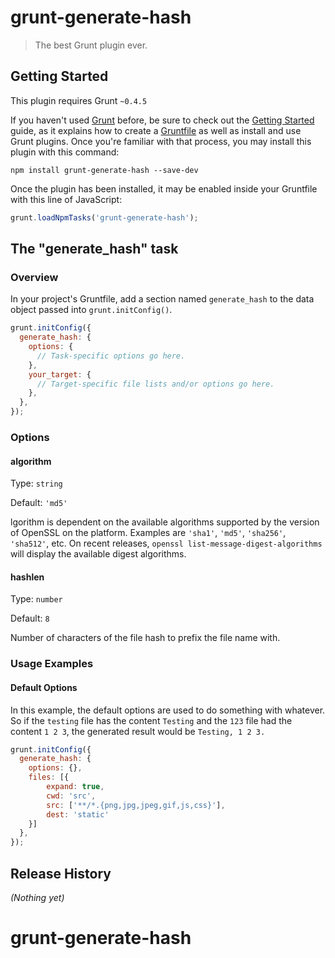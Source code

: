 # grunt-generate-hash

> The best Grunt plugin ever.

## Getting Started
This plugin requires Grunt `~0.4.5`

If you haven't used [Grunt](http://gruntjs.com/) before, be sure to check out the [Getting Started](http://gruntjs.com/getting-started) guide, as it explains how to create a [Gruntfile](http://gruntjs.com/sample-gruntfile) as well as install and use Grunt plugins. Once you're familiar with that process, you may install this plugin with this command:

```shell
npm install grunt-generate-hash --save-dev
```

Once the plugin has been installed, it may be enabled inside your Gruntfile with this line of JavaScript:

```js
grunt.loadNpmTasks('grunt-generate-hash');
```

## The "generate_hash" task

### Overview
In your project's Gruntfile, add a section named `generate_hash` to the data object passed into `grunt.initConfig()`.

```js
grunt.initConfig({
  generate_hash: {
    options: {
      // Task-specific options go here.
    },
    your_target: {
      // Target-specific file lists and/or options go here.
    },
  },
});
```
### Options

#### algorithm

Type: `string`

Default: `'md5'`

lgorithm is dependent on the available algorithms supported by the version of OpenSSL on the platform. Examples are `'sha1'`, `'md5'`, `'sha256'`, `'sha512'`, etc. On recent releases, `openssl list-message-digest-algorithms` will display the available digest algorithms.

#### hashlen

Type: `number`

Default: `8`

Number of characters of the file hash to prefix the file name with.

### Usage Examples

#### Default Options
In this example, the default options are used to do something with whatever. So if the `testing` file has the content `Testing` and the `123` file had the content `1 2 3`, the generated result would be `Testing, 1 2 3.`

```js
grunt.initConfig({
  generate_hash: {
    options: {},
    files: [{
        expand: true,
        cwd: 'src',
        src: ['**/*.{png,jpg,jpeg,gif,js,css}'],
        dest: 'static'
    }]
  },
});
```
## Release History
_(Nothing yet)_
# grunt-generate-hash
